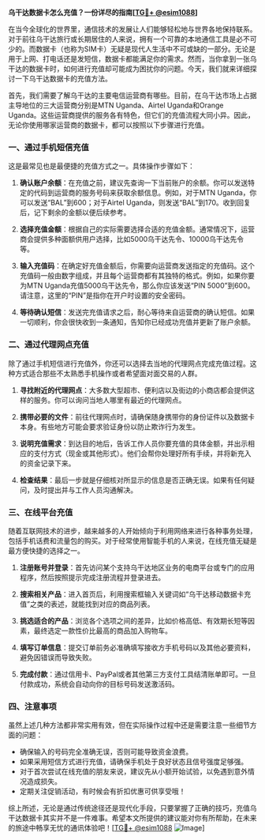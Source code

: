 **乌干达数据卡怎么充值？一份详尽的指南[[TG💪+ @esim1088](https://t.me/s/esim1088)]**

在当今全球化的世界里，通信技术的发展让人们能够轻松地与世界各地保持联系。对于前往乌干达旅行或长期居住的人来说，拥有一个可靠的本地通信工具是必不可少的。而数据卡（也称为SIM卡）无疑是现代人生活中不可或缺的一部分。无论是用于上网、打电话还是发短信，数据卡都能满足你的需求。然而，当你拿到一张乌干达的数据卡时，如何进行充值却可能成为困扰你的问题。今天，我们就来详细探讨一下乌干达数据卡的充值方法。

首先，我们需要了解乌干达的主要电信运营商有哪些。目前，在乌干达市场上占据主导地位的三大运营商分别是MTN Uganda、Airtel Uganda和Orange Uganda。这些运营商提供的服务各有特色，但它们的充值流程大同小异。因此，无论你使用哪家运营商的数据卡，都可以按照以下步骤进行充值。

### 一、通过手机短信充值

这是最常见也是最便捷的充值方式之一。具体操作步骤如下：

1. **确认账户余额**：在充值之前，建议先查询一下当前账户的余额。你可以发送特定的代码到运营商的服务号码来获取余额信息。例如，对于MTN Uganda，你可以发送“BAL”到600；对于Airtel Uganda，则发送“BAL”到170。收到回复后，记下剩余的金额以便后续参考。

2. **选择充值金额**：根据自己的实际需要选择合适的充值金额。通常情况下，运营商会提供多种面额供用户选择，比如5000乌干达先令、10000乌干达先令等。

3. **输入充值码**：在确定好充值金额后，你需要向运营商发送指定的充值码。这个充值码一般由数字组成，并且每个运营商都有其独特的格式。例如，如果你要为MTN Uganda充值5000乌干达先令，那么你应该发送“PIN 5000”到600。请注意，这里的“PIN”是指你在开户时设置的安全密码。

4. **等待确认短信**：发送完充值请求之后，耐心等待来自运营商的确认短信。如果一切顺利，你会很快收到一条通知，告知你已经成功充值并更新了账户余额。

### 二、通过代理网点充值

除了通过手机短信进行充值外，你还可以选择去当地的代理网点完成充值过程。这种方式适合那些不太熟悉手机操作或者希望面对面交易的人群。

1. **寻找附近的代理网点**：大多数大型超市、便利店以及街边的小商店都会提供这样的服务。你可以询问当地人哪里有最近的代理网点。

2. **携带必要的文件**：前往代理网点时，请确保随身携带你的身份证件以及数据卡本身。有些地方可能会要求验证身份以防止欺诈行为发生。

3. **说明充值需求**：到达目的地后，告诉工作人员你要充值的具体金额，并出示相应的支付方式（现金或其他形式）。他们会帮你处理好所有手续，并将新充入的资金记录下来。

4. **检查结果**：最后一步就是仔细核对所显示的信息是否正确无误。如果有任何疑问，及时提出并与工作人员沟通解决。

### 三、在线平台充值

随着互联网技术的进步，越来越多的人开始倾向于利用网络来进行各种事务处理，包括手机话费和流量包的购买。对于经常使用智能手机的人来说，在线充值无疑是最方便快捷的选择之一。

1. **注册账号并登录**：首先访问某个支持乌干达地区业务的电商平台或专门的应用程序，然后按照提示完成注册流程并登录进去。

2. **搜索相关产品**：进入首页后，利用搜索框输入关键词如“乌干达移动数据卡充值”之类的表述，就能找到对应的商品列表。

3. **挑选适合的产品**：浏览各个选项之间的差异，比如价格高低、有效期长短等因素，最终选定一款性价比最高的商品加入购物车。

4. **填写订单信息**：提交订单前务必准确填写接收方手机号码以及其他必要资料，避免因错误而导致失败。

5. **完成付款**：通过信用卡、PayPal或者其他第三方支付工具结清账单即可。一旦付款成功，系统会自动向你的目标号码发送激活码。

### 四、注意事项

虽然上述几种方法都非常实用有效，但在实际操作过程中还是需要注意一些细节方面的问题：

- 确保输入的号码完全准确无误，否则可能导致资金浪费。
- 如果采用短信方式进行充值，请确保手机处于良好状态且信号强度足够强。
- 对于首次尝试在线充值的朋友来说，建议先从小额开始试验，以免遇到意外情况造成损失。
- 定期关注促销活动，有时候会有折扣优惠可供享受哦！

综上所述，无论是通过传统途径还是现代化手段，只要掌握了正确的技巧，充值乌干达数据卡其实并不是一件难事。希望本文所提供的建议能对你有所帮助，在未来的旅途中畅享无忧的通讯体验吧！[[TG💪+ @esim1088](https://t.me/s/esim1088) ![Image](https://i.postimg.cc/4NQfJmqS/Snipaste-2025-05-13-00-14-12.png)]